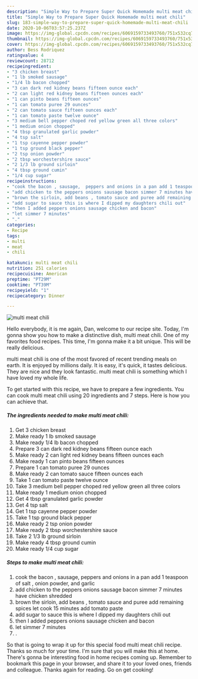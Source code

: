 ```yaml
---
description: "Simple Way to Prepare Super Quick Homemade multi meat chili"
title: "Simple Way to Prepare Super Quick Homemade multi meat chili"
slug: 183-simple-way-to-prepare-super-quick-homemade-multi-meat-chili
date: 2020-10-06T03:57:25.237Z
image: https://img-global.cpcdn.com/recipes/6069159733493760/751x532cq70/multi-meat-chili-recipe-main-photo.jpg
thumbnail: https://img-global.cpcdn.com/recipes/6069159733493760/751x532cq70/multi-meat-chili-recipe-main-photo.jpg
cover: https://img-global.cpcdn.com/recipes/6069159733493760/751x532cq70/multi-meat-chili-recipe-main-photo.jpg
author: Bess Rodriquez
ratingvalue: 4
reviewcount: 28712
recipeingredient:
- "3 chicken breast"
- "1 lb smoked sausage"
- "1/4 lb bacon chopped"
- "3 can dark red kidney beans fifteen ounce each"
- "2 can light red kidney beans fifteen ounces each"
- "1 can pinto beans fifteen ounces"
- "1 can tomato puree 29 ounces"
- "2 can tomato sauce fifteen ounces each"
- "1 can tomato paste twelve ounce"
- "3 medium bell pepper choped red yellow green all three colors"
- "1 medium onion chopped"
- "4 tbsp granulated garlic powder"
- "4 tsp salt"
- "1 tsp cayenne pepper powder"
- "1 tsp ground black pepper"
- "2 tsp onion powder"
- "2 tbsp worchestershire sauce"
- "2 1/3 lb ground sirloin"
- "4 tbsp ground cumin"
- "1/4 cup sugar"
recipeinstructions:
- "cook the bacon , sausage,  peppers and onions in a pan add 1 teaspoon of salt , onion powder, and garlic"
- "add chicken to the peppers onions sausage bacon simmer 7 minutes have chicken shredded"
- "brown the sirloin, add beans , tomato sauce and puree add remaining spices let cook 15 minutes add tomato paste"
- "add sugar to sauce this is where I dipped my daughters chili out"
- "then I added peppers onions sausage chicken and bacon"
- "let simmer 7 minutes"
- "."
categories:
- Recipe
tags:
- multi
- meat
- chili

katakunci: multi meat chili 
nutrition: 251 calories
recipecuisine: American
preptime: "PT29M"
cooktime: "PT39M"
recipeyield: "1"
recipecategory: Dinner

---
```



![multi meat chili](https://img-global.cpcdn.com/recipes/6069159733493760/751x532cq70/multi-meat-chili-recipe-main-photo.jpg)

Hello everybody, it is me again, Dan, welcome to our recipe site. Today, I'm gonna show you how to make a distinctive dish, multi meat chili. One of my favorites food recipes. This time, I'm gonna make it a bit unique. This will be really delicious.



multi meat chili is one of the most favored of recent trending meals on earth. It is enjoyed by millions daily. It is easy, it's quick, it tastes delicious. They are nice and they look fantastic. multi meat chili is something which I have loved my whole life.


To get started with this recipe, we have to prepare a few ingredients. You can cook multi meat chili using 20 ingredients and 7 steps. Here is how you can achieve that.

<!--inarticleads1-->

##### The ingredients needed to make multi meat chili:

1. Get 3 chicken breast
1. Make ready 1 lb smoked sausage
1. Make ready 1/4 lb bacon chopped
1. Prepare 3 can dark red kidney beans fifteen ounce each
1. Make ready 2 can light red kidney beans fifteen ounces each
1. Make ready 1 can pinto beans fifteen ounces
1. Prepare 1 can tomato puree 29 ounces
1. Make ready 2 can tomato sauce fifteen ounces each
1. Take 1 can tomato paste twelve ounce
1. Take 3 medium bell pepper choped red yellow green all three colors
1. Make ready 1 medium onion chopped
1. Get 4 tbsp granulated garlic powder
1. Get 4 tsp salt
1. Get 1 tsp cayenne pepper powder
1. Take 1 tsp ground black pepper
1. Make ready 2 tsp onion powder
1. Make ready 2 tbsp worchestershire sauce
1. Take 2 1/3 lb ground sirloin
1. Make ready 4 tbsp ground cumin
1. Make ready 1/4 cup sugar




<!--inarticleads2-->

##### Steps to make multi meat chili:

1. cook the bacon , sausage,  peppers and onions in a pan add 1 teaspoon of salt , onion powder, and garlic
1. add chicken to the peppers onions sausage bacon simmer 7 minutes have chicken shredded
1. brown the sirloin, add beans , tomato sauce and puree add remaining spices let cook 15 minutes add tomato paste
1. add sugar to sauce this is where I dipped my daughters chili out
1. then I added peppers onions sausage chicken and bacon
1. let simmer 7 minutes
1. .




So that is going to wrap it up for this special food multi meat chili recipe. Thanks so much for your time. I'm sure that you will make this at home. There's gonna be interesting food in home recipes coming up. Remember to bookmark this page in your browser, and share it to your loved ones, friends and colleague. Thanks again for reading. Go on get cooking!
